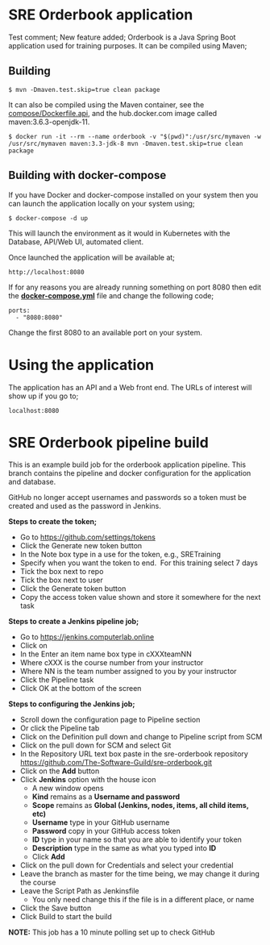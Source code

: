 # SRE Orderbook application
Test comment;
New feature added;
Orderbook is a Java Spring Boot application used for training purposes.  It can be compiled using Maven;

## Building

```
$ mvn -Dmaven.test.skip=true clean package
```

It can also be compiled using the Maven container, see the [compose/Dockerfile.api](compose/Dockerfile.api), and the hub.docker.com image called maven:3.6.3-openjdk-11.

```
$ docker run -it --rm --name orderbook -v "$(pwd)":/usr/src/mymaven -w /usr/src/mymaven maven:3.3-jdk-8 mvn -Dmaven.test.skip=true clean package
```

## Building with docker-compose

If you have Docker and docker-compose installed on your system then you can launch the application locally on your system using;

```
$ docker-compose -d up
```

This will launch the environment as it would in Kubernetes with the Database, API/Web UI, automated client.

Once launched the application will be available at;

```
http://localhost:8080
```

If for any reasons you are already running something on port 8080 then edit the [**docker-compose.yml**](docker-compose.yml) file and change the following code;

```
ports:
  - "8080:8080"
```

Change the first 8080 to an available port on your system.

# Using the application

The application has an API and a Web front end.  The URLs of interest will show up if you go to;

```
localhost:8080
```

# SRE Orderbook pipeline build

This is an example build job for the orderbook application pipeline.  This branch contains the pipeline and docker configuration for the application and database.

GitHub no longer accept usernames and passwords so a token must be created and used as the password in Jenkins.

**Steps to create the token;**
* Go to https://github.com/settings/tokens
* Click the Generate new token button
* In the Note box type in a use for the token, e.g., SRETraining
* Specify when you want the token to end.  For this training select 7 days
* Tick the box next to repo
* Tick the box next to user
* Click the Generate token button
* Copy the access token value shown and store it somewhere for the next task

**Steps to create a Jenkins pipeline job;**
* Go to https://jenkins.computerlab.online
* Click on
* In the Enter an item name box type in cXXXteamNN
* Where cXXX is the course number from your instructor
* Where NN is the team number assigned to you by your instructor
* Click the Pipeline task
* Click OK at the bottom of the screen

**Steps to configuring the Jenkins job;**
* Scroll down the configuration page to Pipeline section
* Or click the Pipeline tab
* Click on the Definition pull down and change to Pipeline script from SCM
* Click on the pull down for SCM and select Git
* In the Repository URL text box paste in the sre-orderbook repository
https://github.com/The-Software-Guild/sre-orderbook.git
* Click on the **Add** button
* Click  **Jenkins** option with the house icon
  * A new window opens
  * **Kind** remains as a **Username and password**
  * **Scope** remains as **Global (Jenkins, nodes, items, all child items, etc)**
  * **Username** type in your GitHub username
  * **Password** copy in your GitHub access token
  * **ID** type in your name so that you are able to identify your token
  * **Description** type in the same as what you typed into **ID**
  * Click **Add**
* Click on the pull down for Credentials and select your credential
* Leave the branch as master for the time being, we may change it during the course
* Leave the Script Path as Jenkinsfile
  - You only need change this if the file is in a different place, or name
* Click the Save button
* Click Build to start the build

**NOTE:** This job has a 10 minute polling set up to check GitHub
